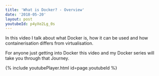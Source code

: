 ```yaml
---
title: 'What is Docker? - Overview'
date: '2018-05-20'
layout: post
youtubeId: p4yXe2Lg_0s
---
```

In this video I talk about what Docker is, how it can be used and how containerisation differs from virtualisation.

For anyone just getting into Docker this video and my Docker series will take you through that Journey.

{% include youtubePlayer.html id=page.youtubeId %}
